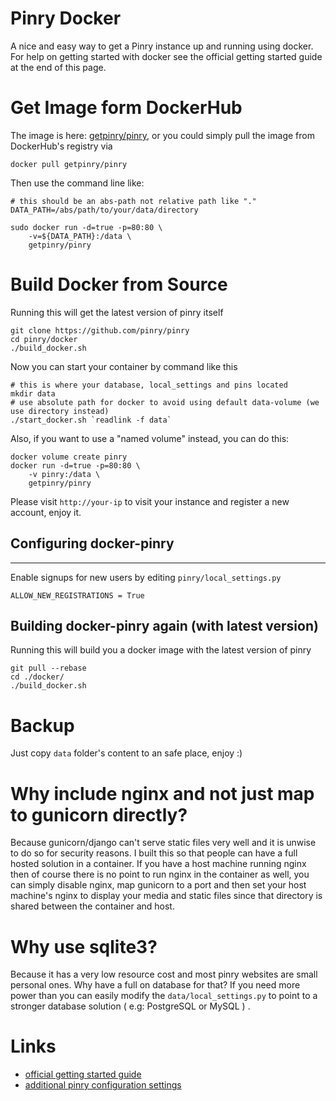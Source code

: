Pinry Docker
================

A nice and easy way to get a Pinry instance up and running using docker. For
help on getting started with docker see the official getting started guide at
the end of this page.


# Get Image form DockerHub

The image is here: [getpinry/pinry](https://hub.docker.com/r/getpinry/pinry), 
or you could simply pull the image from DockerHub's registry via

```
docker pull getpinry/pinry
```

Then use the command line like:

```
# this should be an abs-path not relative path like "."
DATA_PATH=/abs/path/to/your/data/directory

sudo docker run -d=true -p=80:80 \
    -v=${DATA_PATH}:/data \
    getpinry/pinry
```

# Build Docker from Source


Running this will get the latest version of pinry itself
```
git clone https://github.com/pinry/pinry
cd pinry/docker
./build_docker.sh
```

Now you can start your container by command like this

```
# this is where your database, local_settings and pins located
mkdir data
# use absolute path for docker to avoid using default data-volume (we use directory instead)
./start_docker.sh `readlink -f data`
```

Also, if you want to use a "named volume" instead, you can do this:

````
docker volume create pinry
docker run -d=true -p=80:80 \
    -v pinry:/data \
    getpinry/pinry
````

Please visit `http://your-ip` to visit your instance and register a new account, enjoy it.


## Configuring docker-pinry
------------------------
Enable signups for new users by editing `pinry/local_settings.py`
```
ALLOW_NEW_REGISTRATIONS = True
```

## Building docker-pinry again (with latest version)


Running this will build you a docker image with the latest version of pinry
```
git pull --rebase
cd ./docker/
./build_docker.sh
```

# Backup
Just copy `data` folder's content to an safe place, enjoy :)


# Why include nginx and not just map to gunicorn directly?

Because gunicorn/django can't serve static files very well and it is unwise to do
so for security reasons. I built this so that people can have a full hosted
solution in a container. If you have a host machine running nginx then of course
there is no point to run nginx in the container as well, you can simply disable
nginx, map gunicorn to a port and then set your host machine's nginx to display
your media and static files since that directory is shared between the container
and host.


# Why use sqlite3?

Because it has a very low resource cost and most pinry websites are small
personal ones. Why have a full on database for that? If you need more power
than you can easily modify the `data/local_settings.py` to point to a
stronger database solution ( e.g: PostgreSQL or MySQL ) .


# Links

+ [official getting started guide](http://www.docker.io/gettingstarted/)
+ [additional pinry configuration settings](https://github.com/pinry/pinry/blob/master/pinry/settings/local_settings.example.py)
